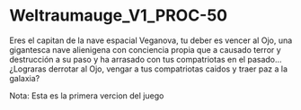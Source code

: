 # Weltraumauge_V1_PROC-50
Eres el capitan de la nave espacial Veganova, tu deber es vencer al Ojo, una gigantesca nave alienigena con conciencia propia que a causado terror y destrucción a su paso y ha arrasado con tus compatriotas en el pasado...
¿Lograras derrotar al Ojo, vengar a tus compatriotas caidos y traer paz a la galaxia?

Nota: Esta es la primera vercion del juego
